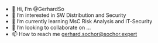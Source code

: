 - 👋 Hi, I’m @GerhardSo
- 👀 I’m interested in SW Distribution and Security
- 🌱 I’m currently learning MsC Risk Analysis and IT-Security
- 💞️ I’m looking to collaborate on ...
- 📫 How to reach me gerhard.sochor@sochor.expert

<!---
GerhardSo/GerhardSo is a ✨ special ✨ repository because its `README.md` (this file) appears on your GitHub profile.
You can click the Preview link to take a look at your changes.
--->
